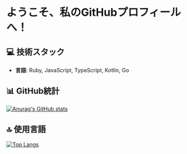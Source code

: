 # ようこそ、私のGitHubプロフィールへ！

## 💻 技術スタック
- **言語**: Ruby, JavaScript, TypeScript, Kotlin, Go

## 📊 GitHub統計
[![Anurag's GitHub stats](https://github-readme-stats.vercel.app/api?username=riku-yasuoka&show_icons=true&theme=calm)](https://github.com/anuraghazra/github-readme-stats)

## 🔝 使用言語
[![Top Langs](https://github-readme-stats.vercel.app/api/top-langs/?username=riku-yasuoka&layout=compact&theme=calm)](https://github.com/anuraghazra/github-readme-stats)
